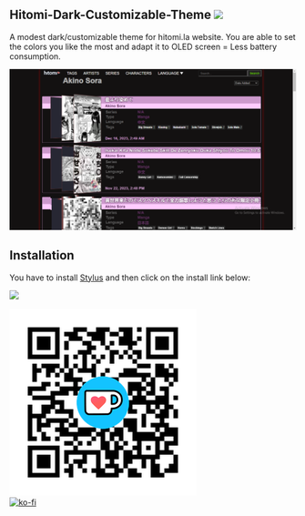 ## Hitomi-Dark-Customizable-Theme ![](https://img.shields.io/badge/License-GPLv3-blue.svg)
A modest dark/customizable theme for hitomi.la website.
You are able to set the colors you like the most and adapt it to OLED screen = Less battery consumption.

![](https://raw.githubusercontent.com/Knighto00/Stylus_Hitomi-Dark-Customizable-Theme/main/img/status.png)

## Installation
You have to install [Stylus](https://add0n.com/stylus.html) and then click on the install link below:

[![](https://img.shields.io/badge/Userstyles.world-Install-02756d.svg?longCache=true&style=flat)](https://userstyles.world/api/style/13763.user.css)

[![ko-fi-qrcode](https://raw.githubusercontent.com/Knighto00/Stylus_Hitomi-Dark-Customizable-Theme/main/img/qrcode-ko-fi.png)](https://ko-fi.com/G2G2SEZDE)  
[![ko-fi](https://storage.ko-fi.com/cdn/brandasset/kofi_s_tag_dark.png)](https://ko-fi.com/G2G2SEZDE)
